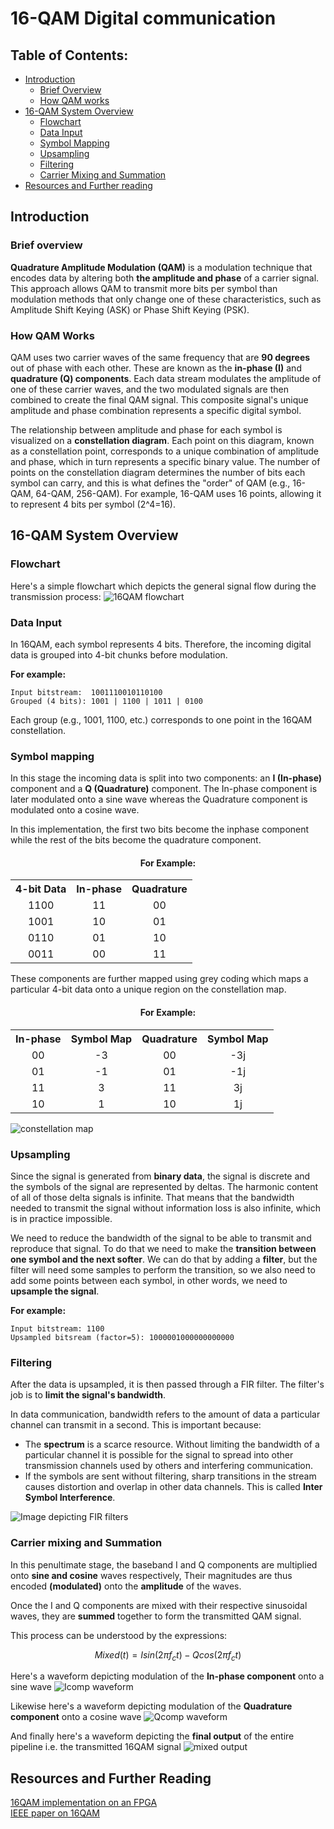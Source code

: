 # 16-QAM Digital communication
## Table of Contents:
- [Introduction](#introduction)
    - [Brief Overview](#brief-overview)
    - [How QAM works](#how-qam-works)
- [16-QAM System Overview](#16-qam-system-overview)
    - [Flowchart](#flowchart)
    - [Data Input](#data-input)
    - [Symbol Mapping](#symbol-mapping)
    - [Upsampling](#upsampling)
    - [Filtering](#filtering)
    - [Carrier Mixing and Summation](#carrier-mixing-and-summation)
- [Resources and Further reading](#resources-and-further-reading)

## Introduction

### Brief overview
**Quadrature Amplitude Modulation (QAM)** is a modulation technique that encodes data by altering both **the amplitude and phase** of a carrier signal. This approach allows QAM to transmit more bits per symbol than modulation methods that only change one of these characteristics, such as Amplitude Shift Keying (ASK) or Phase Shift Keying (PSK).

### How QAM Works
QAM uses two carrier waves of the same frequency that are **90 degrees** out of phase with each other. These are known as the **in-phase (I)** and **quadrature (Q) components**. Each data stream modulates the amplitude of one of these carrier waves, and the two modulated signals are then combined to create the final QAM signal. This composite signal's unique amplitude and phase combination represents a specific digital symbol.

The relationship between amplitude and phase for each symbol is visualized on a **constellation diagram**. Each point on this diagram, known as a constellation point, corresponds to a unique combination of amplitude and phase, which in turn represents a specific binary value. The number of points on the constellation diagram determines the number of bits each symbol can carry, and this is what defines the "order" of QAM (e.g., 16-QAM, 64-QAM, 256-QAM). For example, 16-QAM uses 16 points, allowing it to represent 4 bits per symbol (2^4=16).

## 16-QAM System Overview

### Flowchart
Here's a simple flowchart which depicts the general signal flow during the transmission process:
![16QAM flowchart](./assets/qam_flow.png)

### Data Input
In 16QAM, each symbol represents 4 bits.
Therefore, the incoming digital data is grouped into 4-bit chunks before modulation.

**For example:**
```
Input bitstream:  1001110010110100
Grouped (4 bits): 1001 | 1100 | 1011 | 0100
```
Each group (e.g., 1001, 1100, etc.) corresponds to one point in the 16QAM constellation.

### Symbol mapping
In this stage the incoming data is split into two components: an **I (In-phase)** component and a **Q (Quadrature)** component. The In-phase component is later modulated onto a sine wave whereas the Quadrature component is modulated onto a cosine wave.

In this implementation, the first two bits become the inphase component while the rest of the bits become the quadrature component.

<div align='center'>
    <h4>For Example:</h4>
    <table style='text-align: center'>
        <tr>
            <th>4-bit Data</th>
            <th>In-phase</th>
            <th>Quadrature</th>
        </tr>
        <tr>
            <td>1100</td>
            <td>11</td>
            <td>00</td>
        </tr>
        <tr>
            <td>1001</td>
            <td>10</td>
            <td>01</td>
        </tr>
        <tr>
            <td>0110</td>
            <td>01</td>
            <td>10</td>
        </tr>
        <tr>
            <td>0011</td>
            <td>00</td>
            <td>11</td>
        </tr>
    </table>
</div>

These components are further mapped using grey coding which maps a particular 4-bit data onto a unique region on the constellation map.

<div align='center'>
    <h4>For Example:</h4>
    <table style='text-align: center'>
        <tr>
            <th>In-phase</th>
            <th>Symbol Map</th>
            <th>Quadrature</th>
            <th>Symbol Map</th>
        </tr>
        <tr>
            <td>00</td>
            <td>-3</td>
            <td>00</td>
            <td>-3j</td>
        </tr>
        <tr>
            <td>01</td>
            <td>-1</td>
            <td>01</td>
            <td>-1j</td>
        </tr>
        <tr>
            <td>11</td>
            <td>3</td>
            <td>11</td>
            <td>3j</td>
        </tr>
        <tr>
            <td>10</td>
            <td>1</td>
            <td>10</td>
            <td>1j</td>
        </tr>
    </table>
</div>

![constellation map](./assets/constellation2.png)

### Upsampling
Since the signal is generated from **binary data**, the signal is discrete and the symbols of the signal are represented by deltas. The harmonic content of all of those delta signals is infinite. That means that the bandwidth needed to transmit the signal without information loss is also infinite, which is in practice impossible. 

We need to reduce the bandwidth of the signal to be able to transmit and reproduce that signal. To do that we need to make the **transition between one symbol and the next softer**. We can do that by adding a **filter**, but the filter will need some samples to perform the transition, so we also need to add some points between each symbol, in other words, we need to **upsample the signal**.

**For example:**
```
Input bitstream: 1100
Upsampled bitsream (factor=5): 1000001000000000000
```

### Filtering
After the data is upsampled, it is then passed through a FIR filter. The filter's job is to **limit the signal's bandwidth**.

In data communication, bandwidth refers to the amount of data a particular channel can transmit in a second. This is important because:
- The **spectrum** is a scarce resource. Without limiting the bandwidth of a particular channel it is possible for the signal to spread into other transmission channels used by others and interfering communication.
- If the symbols are sent without filtering, sharp transitions in the stream causes distortion and overlap in other data channels. This is called **Inter Symbol Interference**.

![Image depicting FIR filters](./assets/filter.jpeg)

### Carrier mixing and Summation
In this penultimate stage, the baseband I and Q components are multiplied onto **sine and cosine** waves respectively, Their magnitudes are thus encoded **(modulated)** onto the **amplitude** of the waves.

Once the I and Q components are mixed with their respective sinusoidal waves, they are **summed** together to form the transmitted QAM signal.

This process can be understood by the expressions:

$$ Mixed(t) = Isin(2\pi f_ct) - Qcos(2\pi f_ct) $$

Here's a waveform depicting modulation of the **In-phase component** onto a sine wave
![Icomp waveform](./assets/icomp.png)

Likewise here's a waveform depicting modulation of the **Quadrature component** onto a cosine wave
![Qcomp waveform](./assets/qcomp.png)

And finally here's a waveform depicting the **final output** of the entire pipeline i.e. the transmitted 16QAM signal
![mixed output](./assets/mo.png)

## Resources and Further Reading
[16QAM implementation on an FPGA](https://www.controlpaths.com/2022/12/05/implementing-qam16-on-fpga/)<br>
[IEEE paper on 16QAM](https://ieeexplore.ieee.org/document/5438705)